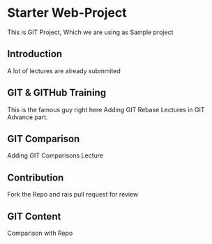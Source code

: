 # Starter Web-Project
This is GIT Project, Which we are using as Sample project

## Introduction
A lot of lectures are already submmited

## GIT & GITHub Training
This is the famous guy right here
Adding GIT Rebase Lectures in GIT Advance part.

## GIT Comparison
Adding GIT Comparisons Lecture

## Contribution
Fork the Repo and rais pull request for review 

## GIT Content
Comparison with Repo

